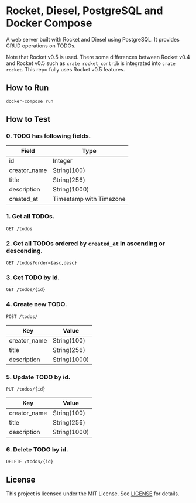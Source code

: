 # Rocket, Diesel, PostgreSQL and Docker Compose

A web server built with Rocket and Diesel using PostgreSQL. It provides CRUD operations on TODOs.

Note that Rocket v0.5 is used. There some differences between Rocket v0.4 and Rocket v0.5 such as `crate rocket_contrib` is integrated into `crate rocket`. This repo fully uses Rocket v0.5 features.

## How to Run

```shell
docker-compose run
```

## How to Test

### 0. TODO has following fields.

Field | Type
--- | ---
id | Integer
creator_name | String(100)
title | String(256)
description | String(1000)
created_at | Timestamp with Timezone

### 1. Get all TODOs.

```shell
GET /todos
```

### 2. Get all TODOs ordered by `created_at` in ascending or descending.

```shell
GET /todos?order={asc,desc}
```

### 3. Get TODO by id.

```shell
GET /todos/{id}
```

### 4. Create new TODO.

```shell
POST /todos/
```

Key | Value
--- | ---
creator_name | String(100)
title | String(256)
description | String(1000)

### 5. Update TODO by id.

```shell
PUT /todos/{id}
```

Key | Value
--- | ---
creator_name | String(100)
title | String(256)
description | String(1000)

### 6. Delete TODO by id.

```shell
DELETE /todos/{id}
```

## License

This project is licensed under the MIT License.
See [LICENSE](LICENSE) for details.

